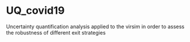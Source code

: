 # UQ_covid19
Uncertainty quantification analysis applied to the virsim in order to assess the robustness of different exit strategies
